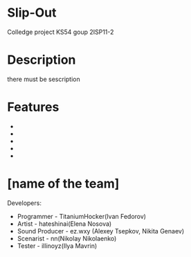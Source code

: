 # Slip-Out

Colledge project KS54 goup 2ISP11-2

# Description

there must be sescription

# Features

 -
 -
 -
 -
 -

# [name of the team]

Developers:
- Programmer - TitaniumHocker(Ivan Fedorov)
- Artist - hateshinai(Elena Nosova)
- Sound Producer - ez.wxy (Alexey Tsepkov, Nikita Genaev)
- Scenarist -  nn(Nikolay Nikolaenko)
- Tester - illinoyz(Ilya Mavrin)
